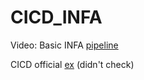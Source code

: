 # CICD_INFA

Video: Basic INFA [pipeline](https://www.youtube.com/watch?v=fNo4tKlVBwk&ab_channel=InformaticaSupport)

CICD official [ex](https://knowledge.informatica.com/s/article/Automated-Deployment-of-IICS-Assets-CI-CD-using-Informatica-API-s?language=en_US) (didn't check)
